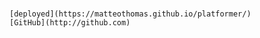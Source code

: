 # <platformer>
    
    [deployed](https://matteothomas.github.io/platformer/)
    [GitHub](http://github.com)
